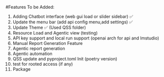 #Features To be Added:
1. Adding Chatbot interface (web gui load or slider sidebar) ✅
2. Update the menu bar (add api config menu,add settings) ✅
3. Update Theme ✅ (Used QSS folder)
4. Resource Load and Agentic view (testing)
5. API key support and local run support (openai arch for api and lmstudio)
6. Manual Report Generation Feature
7. Agentic report generation
8. Agentic automation
9. QSS update and pyproject.toml Init (poetry version)
10. test for rooted access (if any)
11. Package
